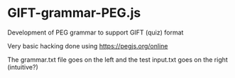 # GIFT-grammar-PEG.js
Development of PEG grammar to support GIFT (quiz) format

Very basic hacking done using https://pegjs.org/online

The grammar.txt file goes on the left and the test input.txt goes on the right (intuitive?) 
